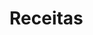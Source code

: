 # Receitas

<!-- Esse projeto tem como finalidade ser o meu primeiro trabalho para experiência pessoal como desenvolvedor de software fullstack, caso esteja lendo espero que já estejamos em um futuro em que eu não tenha desistido e que tenha dado tudo certo, em nome de Jesus!. -->